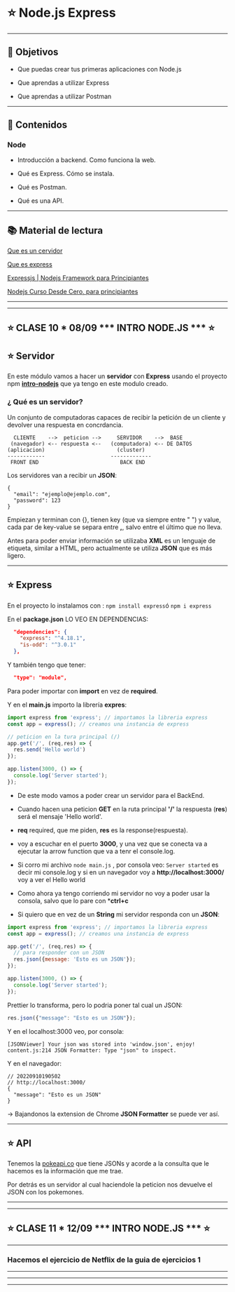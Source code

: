 # :star: Node.js Express

---

## 🏁 Objetivos

- Que puedas crear tus primeras aplicaciones con Node.js

- Que aprendas a utilizar Express

- Que aprendas a utilizar Postman

---

## 📝 Contenidos

### Node

- Introducción a backend. Como funciona la web.

- Qué es Express. Cómo se instala.

- Qué es Postman.

- Qué es una API.

---

## 📚 Material de lectura

[Que es un cervidor](https://github.com/Ada-IT/bootcamp-frontend/tree/master/04_node#servidor-web)

[Que es express](https://github.com/Ada-IT/bootcamp-frontend/tree/master/04_node#express)

[Expressjs | Nodejs Framework para Principiantes](https://www.youtube.com/watch?v=794Q71KVw1k)

[Nodejs Curso Desde Cero, para principiantes](https://www.youtube.com/watch?v=BhvLIzVL8_o)

---
---

## :star: CLASE 10 * 08/09 *** INTRO NODE.JS *** :star:


## :star: Servidor

En este módulo vamos a hacer un **servidor** con **Express** usando el proyecto npm [**intro-nodejs**](https://github.com/eugenia1984/ada-introduccion-back-node/tree/main/modulo2/intro-nodejs) que ya tengo en este modulo creado.

### ¿ Qué es un servidor?


Un conjunto de computadoras capaces de recibir la petición de un cliente y devolver una respuesta en concrdancia.

```
  CLIENTE    -->  peticion -->     SERVIDOR    -->  BASE
 (navegador) <-- respuesta <--   (computadora) <-- DE DATOS
(aplicacion)                       (cluster)
------------                     -------------
 FRONT END                          BACK END
```


Los servidores van a recibir un **JSON**:

```
{
  "email": "ejemplo@ejemplo.com",
  "password": 123
}
```

Empiezan y terminan con {}, tienen key (que va siempre entre " ") y value, cada par de key-value se separa entre **,**, salvo entre el último que no lleva.

Antes para poder enviar información se utilizaba **XML** es un lenguaje de etiqueta, similar a HTML, pero actualmente se utiliza **JSON** que es más ligero.

---

## :star: Express

En el proyecto lo instalamos con : ```npm install express```ó ```npm i express```


En el **package.json** LO VEO EN DEPENDENCIAS:
```JSON
  "dependencies": {
    "express": "^4.18.1",
    "is-odd": "^3.0.1"
  },
```

Y también tengo que tener:
```JSON
  "type": "module",
```

Para poder importar con **import** en vez de **required**.

Y en el **main.js** importo la librería **expres**:

```JavaScript
import express from 'express'; // importamos la libreria express
const app = express(); // creamos una instancia de express

// peticion en la tura principal (/)
app.get('/', (req,res) => { 
  res.send('Hello world')
});

app.listen(3000, () => {
  console.log('Server started');
});
```

- De este modo vamos a poder crear un servidor para el BackEnd.

- Cuando hacen una peticion **GET** en la ruta principal **'/'** la respuesta (**res**) será el mensaje 'Hello world'.

- **req** required, que me piden, **res** es la response(respuesta).

- voy a escuchar en el puerto **3000**, y una vez que se conecta va a ejecutar la arrow function que va a tenr el console.log.

- Si corro mi archivo ```node main.js``` , por consola veo: ```Server started``` es decir mi console.log y si en un navegador voy a **http://localhost:3000/** voy a ver el Hello world

- Como ahora ya tengo corriendo mi servidor no voy a poder usar la consola, salvo que lo pare con ***ctrl+c**

- Si quiero que en vez de un **String** mi servidor responda con un **JSON**:

```JavaScript
import express from 'express'; // importamos la libreria express
const app = express(); // creamos una instancia de express

app.get('/', (req,res) => {
  // para responder con un JSON
  res.json({message: 'Esto es un JSON'});
});

app.listen(3000, () => {
  console.log('Server started');
});
```
Prettier lo transforma, pero lo podria poner tal cual un JSON:
```JavaScript
res.json({"message": "Esto es un JSON"});
```

Y en el localhost:3000 veo, por consola:

```
[JSONViewer] Your json was stored into 'window.json', enjoy!
content.js:214 JSON Formatter: Type "json" to inspect.
```

Y en el navegador:
```
// 20220910190502
// http://localhost:3000/
{
  "message": "Esto es un JSON"
}
```

-> Bajandonos la extension de Chrome **JSON Formatter** se puede ver así.


---

## :star: API

Tenemos la [pokeapi.co](https://pokeapi.co/) que tiene JSONs y acorde a la consulta que le hacemos es la información que me trae.

Por detrás es un servidor al cual haciendole la peticion nos devuelve el JSON con los pokemones.

---
---

## :star: CLASE 11 * 12/09 *** INTRO NODE.JS *** :star:

---
### Hacemos el ejercicio de Netflix de la guia de ejercicios 1

---

---
---
